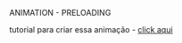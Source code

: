 ANIMATION - PRELOADING


tutorial para criar essa animação - <a target="__blank" href="https://www.youtube.com/shorts/OgfeMAB89oE">click aqui</a>
